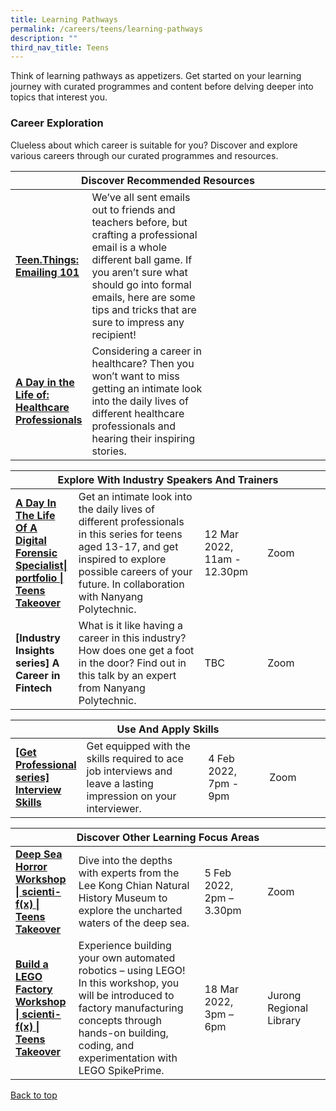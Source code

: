 ```yaml
---
title: Learning Pathways
permalink: /careers/teens/learning-pathways
description: ""
third_nav_title: Teens
---
```

Think of learning pathways as appetizers. Get started on your learning journey with curated programmes and content before delving deeper into topics that interest you.

<h3><b>Career Exploration</b></h3>
Clueless about which career is suitable for you? Discover and explore various careers through our curated programmes and resources.

<div class="horizontal-scroll margin--bottom--lg">
  <table class="generic-table">
    <thead>
      <tr>
        <th class="is-uppercase has-weight-normal" colspan="4">Discover Recommended Resources</th>
      </tr>
    </thead>
    <tbody>
      <tr>
        <td style="width: 20%;"><a target="_blank" href="/careers/teens/content"><b>Teen.Things: Emailing 101</b></a></td>
        <td style="width: 40%;">We’ve all sent emails out to friends and teachers before, but crafting a professional email is a whole different ball game. If you aren’t sure what should go into formal emails, here are some tips and tricks that are sure to impress any recipient!</td>
        <td style="width: 20%;"></td>
        <td style="width: 20%;"></td>
      </tr>
      <tr>
        <td><a target="_blank" href="/careers/teens/content"><b>A Day in the Life of: Healthcare Professionals</b></a></td>
        <td>Considering a career in healthcare? Then you won’t want to miss getting an intimate look into the daily lives of different healthcare professionals and hearing their inspiring stories.</td>
        <td></td>
        <td></td>
      </tr>
    </tbody>
  </table>
</div>

<div class="horizontal-scroll margin--bottom--lg">
  <table class="generic-table">
    <thead>
      <tr>
        <th class="is-uppercase has-weight-normal" colspan="4">Explore With Industry Speakers And Trainers</th>
      </tr>
    </thead>
    <tbody>
      <tr>
        <td style="width: 20%;"><a target="_blank" href="http://go.gov.sg/nlb-teensprogs"><b> A Day In The Life Of A Digital Forensic Specialist| portfolio | Teens Takeover </b></a></td>
        <td style="width: 40%;">Get an intimate look into the daily lives of different professionals in this  series for teens aged 13-17, and get inspired to explore possible careers of your future. In collaboration with Nanyang Polytechnic. </td>
        <td style="width: 20%;">12 Mar 2022,<br>11am - 12.30pm</td>
        <td style="width: 20%;">Zoom</td>
      </tr>
      <tr>
        <td><b>[Industry Insights series] A Career in Fintech</b></td>
        <td> What is it like having a career in this industry? How does one get a foot in the door? Find out in this talk by an expert from Nanyang Polytechnic.</td>
        <td>TBC<br> </td>
        <td>Zoom</td>
      </tr>
    </tbody>
  </table>
</div>

<div class="horizontal-scroll margin--bottom--lg">
  <table class="generic-table">
    <thead>
      <tr>
        <th class="is-uppercase has-weight-normal" colspan="4">Use And Apply Skills</th>
      </tr>
    </thead>
    <tbody>
      <tr>
        <td style="width: 20%;"><a target="_blank" href="http://go.gov.sg/get-professional-series"><b>[Get Professional series] Interview Skills</b></a></td>
        <td style="width: 40%;">Get equipped with the skills required to ace job interviews and leave a lasting impression on your interviewer.</td>
        <td style="width: 20%;">4 Feb 2022,<br>7pm - 9pm</td>
        <td style="width: 20%;">Zoom</td>
      </tr>
    </tbody>
  </table>
</div>
<div class="horizontal-scroll margin--bottom--lg">
  <table class="generic-table">
    <thead>
      <tr>
        <th class="is-uppercase has-weight-normal" colspan="4">Discover Other Learning Focus Areas</th>
      </tr>
    </thead>
    <tbody>
<tr>
<td style="width: 20%;"><a  target="_blank" href="http://go.gov.sg/nlb-teensprogs">
	<b> Deep Sea Horror Workshop | scienti-f(x) | Teens Takeover </b></a></td>
        <td style="width: 40%;"> Dive into the depths with experts from the Lee Kong Chian Natural History Museum to explore the uncharted waters of the deep sea.</a></td>
        <td style="width: 20%;"> 5 Feb 2022,<br>2pm – 3.30pm</td>
        <td style="width: 20%;"> Zoom</td>
      </tr>
      <tr>
        <td><a target="_blank" href="http://go.gov.sg/nlb-teensprogs"><b> Build a LEGO Factory Workshop | scienti-f(x) | Teens Takeover </b></a></td>
        <td> Experience building your own automated robotics – using LEGO! In this workshop, you will be introduced to factory manufacturing concepts through hands-on building, coding, and experimentation with LEGO SpikePrime.</td>
        <td> 18 Mar 2022,<br>3pm – 6pm</td>
        <td> Jurong Regional Library</td>
      </tr>
    </tbody>
  </table>
</div>

<p class="has-text-right margin--top--xl"><a href="#main-content">Back to top</a></p>